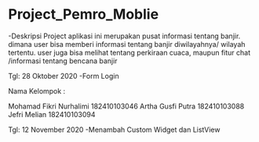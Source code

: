 # Project_Pemro_Moblie

-Deskripsi Project
  aplikasi ini merupakan pusat informasi tentang banjir. dimana user bisa memberi informasi tentang banjir diwilayahnya/ wilayah tertentu. user juga bisa melihat tentang perkiraan cuaca, maupun fitur chat /informasi tentang bencana banjir

Tgl: 28 Oktober 2020
  -Form Login
  
Nama Kelompok :

Mohamad Fikri Nurhalimi 182410103046
Artha Gusfi Putra       182410103088
Jefri Melian            182410103094


Tgl: 12 November 2020
-Menambah Custom Widget dan ListView
